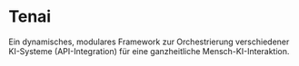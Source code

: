 # Tenai
Ein dynamisches, modulares Framework zur Orchestrierung verschiedener KI-Systeme (API-Integration) für eine ganzheitliche Mensch-KI-Interaktion.
